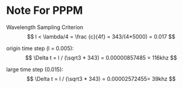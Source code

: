 # Note For PPPM

Wavelength Sampling Criterion
$$
l < \lambda/4 = \frac {c}{4f} = 343/(4*5000) = 0.017
$$

origin time step (l = 0.005):
$$
\Delta t = l / (\sqrt3 * 343) = 0.00000857485 = 116khz
$$

large time step (0.015):
$$
\Delta t = l / (\sqrt3 * 343) = 0.00002572455= 39khz
$$
